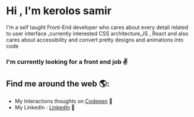 # Hi , I'm kerolos samir


I'm a self taught Front-End developer who cares about every detail related to user interface ,currently interested CSS architecture,JS , React and also cares about accessibility and convert pretty designs and animations into code 


### I'm currently looking for a front end job ✌️


## Find me around the web 🌎: 
- My Interactions thoughts on <a href="https://codepen.io/kerolos-s"> Codepen</a> 🏓
- My LinkedIn : <a href="https://www.linkedin.com/in/kerolos-samir/">LinkedIn</a> 💼
